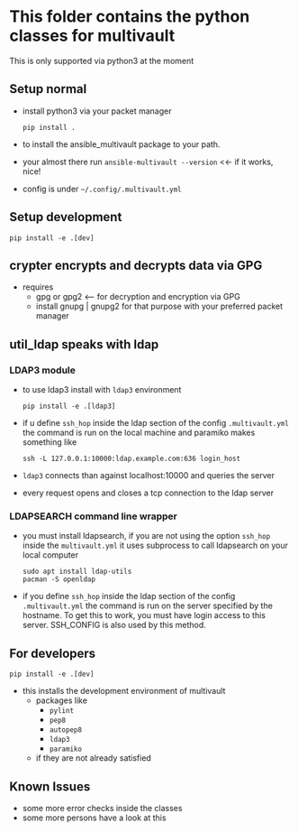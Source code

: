 # This folder contains the python classes for multivault

This is only supported via python3 at the moment

## Setup normal

* install python3 via your packet manager

      pip install .

* to install the ansible_multivault package to your path.
* your almost there run `ansible-multivault --version` <<- if it works, nice!
* config is under `~/.config/.multivault.yml`

## Setup development

    pip install -e .[dev]

## crypter encrypts and decrypts data via GPG

* requires
  * gpg or gpg2   <-- for decryption and encryption via GPG
  * install gnupg | gnupg2 for that purpose with your preferred packet manager

## util_ldap speaks with ldap

### LDAP3 module

* to use ldap3 install with `ldap3` environment

      pip install -e .[ldap3]

* if u define `ssh_hop` inside the ldap section of
  the config `.multivault.yml` the command is run on
  the local machine and paramiko makes something like

      ssh -L 127.0.0.1:10000:ldap.example.com:636 login_host

* `ldap3` connects than against localhost:10000 and queries the server
* every request opens and closes a tcp connection to the ldap server

### LDAPSEARCH command line wrapper

* you must install ldapsearch, if you are not using
  the option `ssh_hop` inside the `multivault.yml`
  it uses subprocess to call ldapsearch on your local computer

      sudo apt install ldap-utils
      pacman -S openldap

* if you define `ssh_hop` inside the ldap section of
  the config `.multivault.yml` the command is run on
  the server specified by the hostname. To get this to work,
  you must have login access to this server. SSH_CONFIG is also used
  by this method.

## For developers

    pip install -e .[dev]

* this installs the development environment of multivault
  * packages like
    * `pylint`
    * `pep8`
    * `autopep8`
    * `ldap3`
    * `paramiko`
  * if they are not already satisfied

## Known Issues

* some more error checks inside the classes
* some more persons have a look at this
